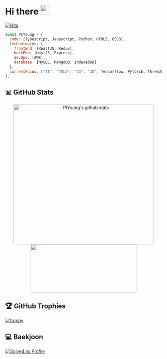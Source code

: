 # Hi there <img src="https://raw.githubusercontent.com/aemmadi/aemmadi/master/wave.gif" width="30px">

[![Hits](https://hits.seeyoufarm.com/api/count/incr/badge.svg?url=https%3A%2F%2Fgithub.com%2FPIYoung&count_bg=%2379C83D&title_bg=%23555555&icon=&icon_color=%23E7E7E7&title=hits&edge_flat=false)](https://hits.seeyoufarm.com)

```javascript
const PIYoung = {
  code: [Typescript, Javascript, Python, HTML5, CSS3],
  technologies: {
    frontEnd: [ReactJS, Redux],
    backEnd: [NestJS, Express],
    devOps: [AWS],
    database: [MySQL, MongoDB, IndexedDB]
  },
  currentFocus: ["AI", "YOLO", "CG", "3D", Tensorflow, Pytorch, ThreeJS, ...]
};
```

## 📊 GitHub Stats

<p align="center">
  <img width="450" align="center" src="https://github-readme-stats.vercel.app/api?username=PIYoung&theme=apprentice&show_icons=true&hide=issues" alt="PIYoung's github stats" />
  <img width="340" height="155" align="center" src="https://github-readme-stats.vercel.app/api/top-langs/?username=PIYoung&layout=compact&theme=apprentice" /></a>
</p>


## 🏆 GitHub Trophies

[![trophy](https://github-profile-trophy.vercel.app/?username=PIYoung)](https://github.com/ryo-ma/github-profile-trophy)

## 💻 Baekjoon

[![Solved.ac Profile](http://mazassumnida.wtf/api/v2/generate_badge?boj=dlsdudg15)](https://solved.ac/dlsdudg15)

<!--
**PIYoung/PIYoung** is a ✨ _special_ ✨ repository because its `README.md` (this file) appears on your GitHub profile.

Here are some ideas to get you started:

- 🔭 I’m currently working on ...
- 🌱 I’m currently learning ...
- 👯 I’m looking to collaborate on ...
- 🤔 I’m looking for help with ...
- 💬 Ask me about ...
- 📫 How to reach me: ...
- 😄 Pronouns: ...
- ⚡ Fun fact: ...
-->
